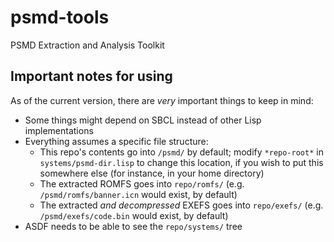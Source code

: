 # psmd-tools
PSMD Extraction and Analysis Toolkit

## Important notes for using
As of the current version, there are *very* important things to keep in mind:
* Some things might depend on SBCL instead of other Lisp implementations
* Everything assumes a specific file structure:
  * This repo's contents go into `/psmd/` by default; modify `*repo-root*` in `systems/psmd-dir.lisp` to change this location, if you wish to put this somewhere else (for instance, in your home directory)
  * The extracted ROMFS goes into `repo/romfs/` (e.g. `/psmd/romfs/banner.icn` would exist, by default)
  * The extracted *and decompressed* EXEFS goes into `repo/exefs/` (e.g. `/psmd/exefs/code.bin` would exist, by default)
* ASDF needs to be able to see the `repo/systems/` tree
